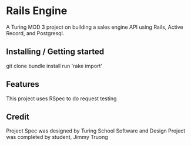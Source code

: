 # Rails Engine

A Turing MOD 3 project on building a sales engine API using Rails, Active Record, and Postgresql.

## Installing / Getting started

git clone
bundle install
run 'rake import'

## Features

This project uses RSpec to do request testing

## Credit

Project Spec was designed by Turing School Software and Design
Project was completed by student, Jimmy Truong
